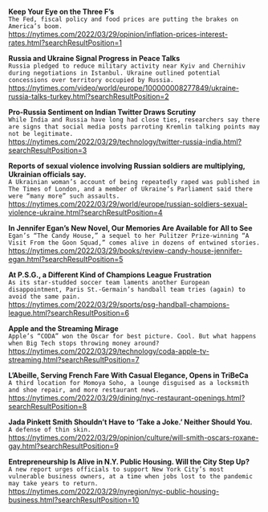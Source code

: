 **Keep Your Eye on the Three F’s**\
`The Fed, fiscal policy and food prices are putting the brakes on America’s boom.`\
https://nytimes.com/2022/03/29/opinion/inflation-prices-interest-rates.html?searchResultPosition=1

**Russia and Ukraine Signal Progress in Peace Talks**\
`Russia pledged to reduce military activity near Kyiv and Chernihiv during negotiations in Istanbul. Ukraine outlined potential concessions over territory occupied by Russia.`\
https://nytimes.com/video/world/europe/100000008277849/ukraine-russia-talks-turkey.html?searchResultPosition=2

**Pro-Russia Sentiment on Indian Twitter Draws Scrutiny**\
`While India and Russia have long had close ties, researchers say there are signs that social media posts parroting Kremlin talking points may not be legitimate.`\
https://nytimes.com/2022/03/29/technology/twitter-russia-india.html?searchResultPosition=3

**Reports of sexual violence involving Russian soldiers are multiplying, Ukrainian officials say.**\
`A Ukrainian woman’s account of being repeatedly raped was published in The Times of London, and a member of Ukraine’s Parliament said there were “many more” such assaults.`\
https://nytimes.com/2022/03/29/world/europe/russian-soldiers-sexual-violence-ukraine.html?searchResultPosition=4

**In Jennifer Egan’s New Novel, Our Memories Are Available for All to See**\
`Egan’s “The Candy House,” a sequel to her Pulitzer Prize-winning “A Visit From the Goon Squad,” comes alive in dozens of entwined stories.`\
https://nytimes.com/2022/03/29/books/review-candy-house-jennifer-egan.html?searchResultPosition=5

**At P.S.G., a Different Kind of Champions League Frustration**\
`As its star-studded soccer team laments another European disappointment, Paris St.-Germain’s handball team tries (again) to avoid the same pain.`\
https://nytimes.com/2022/03/29/sports/psg-handball-champions-league.html?searchResultPosition=6

**Apple and the Streaming Mirage**\
`Apple’s “CODA” won the Oscar for best picture. Cool. But what happens when Big Tech stops throwing money around?`\
https://nytimes.com/2022/03/29/technology/coda-apple-tv-streaming.html?searchResultPosition=7

**L’Abeille, Serving French Fare With Casual Elegance, Opens in TriBeCa**\
`A third location for Momoya Soho, a lounge disguised as a locksmith and shoe repair, and more restaurant news.`\
https://nytimes.com/2022/03/29/dining/nyc-restaurant-openings.html?searchResultPosition=8

**Jada Pinkett Smith Shouldn’t Have to ‘Take a Joke.’ Neither Should You.**\
`A defense of thin skin.`\
https://nytimes.com/2022/03/29/opinion/culture/will-smith-oscars-roxane-gay.html?searchResultPosition=9

**Entrepreneurship Is Alive in N.Y. Public Housing. Will the City Step Up?**\
`A new report urges officials to support New York City’s most vulnerable business owners, at a time when jobs lost to the pandemic may take years to return.`\
https://nytimes.com/2022/03/29/nyregion/nyc-public-housing-business.html?searchResultPosition=10


